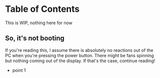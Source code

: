 # Table of Contents
This is WIP, nothing here for now

## So, it's not booting
If you're reading this, I assume there is absolutely no reactions out of the PC when you're pressing the power button. There might be fans spinning but nothing coming out of the display. If that's the case, continue reading!

* point 1